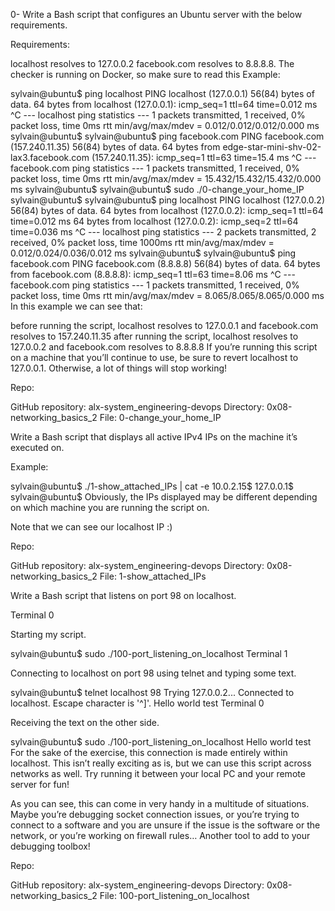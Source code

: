 0-
Write a Bash script that configures an Ubuntu server with the below requirements.

Requirements:

localhost resolves to 127.0.0.2
facebook.com resolves to 8.8.8.8.
The checker is running on Docker, so make sure to read this
Example:

sylvain@ubuntu$ ping localhost
PING localhost (127.0.0.1) 56(84) bytes of data.
64 bytes from localhost (127.0.0.1): icmp_seq=1 ttl=64 time=0.012 ms
^C
--- localhost ping statistics ---
1 packets transmitted, 1 received, 0% packet loss, time 0ms
rtt min/avg/max/mdev = 0.012/0.012/0.012/0.000 ms
sylvain@ubuntu$
sylvain@ubuntu$ ping facebook.com
PING facebook.com (157.240.11.35) 56(84) bytes of data.
64 bytes from edge-star-mini-shv-02-lax3.facebook.com (157.240.11.35): icmp_seq=1 ttl=63 time=15.4 ms
^C
--- facebook.com ping statistics ---
1 packets transmitted, 1 received, 0% packet loss, time 0ms
rtt min/avg/max/mdev = 15.432/15.432/15.432/0.000 ms
sylvain@ubuntu$
sylvain@ubuntu$ sudo ./0-change_your_home_IP
sylvain@ubuntu$
sylvain@ubuntu$ ping localhost
PING localhost (127.0.0.2) 56(84) bytes of data.
64 bytes from localhost (127.0.0.2): icmp_seq=1 ttl=64 time=0.012 ms
64 bytes from localhost (127.0.0.2): icmp_seq=2 ttl=64 time=0.036 ms
^C
--- localhost ping statistics ---
2 packets transmitted, 2 received, 0% packet loss, time 1000ms
rtt min/avg/max/mdev = 0.012/0.024/0.036/0.012 ms
sylvain@ubuntu$
sylvain@ubuntu$ ping facebook.com
PING facebook.com (8.8.8.8) 56(84) bytes of data.
64 bytes from facebook.com (8.8.8.8): icmp_seq=1 ttl=63 time=8.06 ms
^C
--- facebook.com ping statistics ---
1 packets transmitted, 1 received, 0% packet loss, time 0ms
rtt min/avg/max/mdev = 8.065/8.065/8.065/0.000 ms
In this example we can see that:

before running the script, localhost resolves to 127.0.0.1 and facebook.com resolves to 157.240.11.35
after running the script, localhost resolves to 127.0.0.2 and facebook.com resolves to 8.8.8.8
If you’re running this script on a machine that you’ll continue to use, be sure to revert localhost to 127.0.0.1. Otherwise, a lot of things will stop working!

Repo:

GitHub repository: alx-system_engineering-devops
Directory: 0x08-networking_basics_2
File: 0-change_your_home_IP

Write a Bash script that displays all active IPv4 IPs on the machine it’s executed on.

Example:

sylvain@ubuntu$ ./1-show_attached_IPs | cat -e
10.0.2.15$
127.0.0.1$
sylvain@ubuntu$
Obviously, the IPs displayed may be different depending on which machine you are running the script on.

Note that we can see our localhost IP :)

Repo:

GitHub repository: alx-system_engineering-devops
Directory: 0x08-networking_basics_2
File: 1-show_attached_IPs


Write a Bash script that listens on port 98 on localhost.

Terminal 0

Starting my script.

sylvain@ubuntu$ sudo ./100-port_listening_on_localhost
Terminal 1

Connecting to localhost on port 98 using telnet and typing some text.

sylvain@ubuntu$ telnet localhost 98
Trying 127.0.0.2...
Connected to localhost.
Escape character is '^]'.
Hello world
test
Terminal 0

Receiving the text on the other side.

sylvain@ubuntu$ sudo ./100-port_listening_on_localhost
Hello world
test
For the sake of the exercise, this connection is made entirely within localhost. This isn’t really exciting as is, but we can use this script across networks as well. Try running it between your local PC and your remote server for fun!

As you can see, this can come in very handy in a multitude of situations. Maybe you’re debugging socket connection issues, or you’re trying to connect to a software and you are unsure if the issue is the software or the network, or you’re working on firewall rules… Another tool to add to your debugging toolbox!

Repo:

GitHub repository: alx-system_engineering-devops
Directory: 0x08-networking_basics_2
File: 100-port_listening_on_localhost